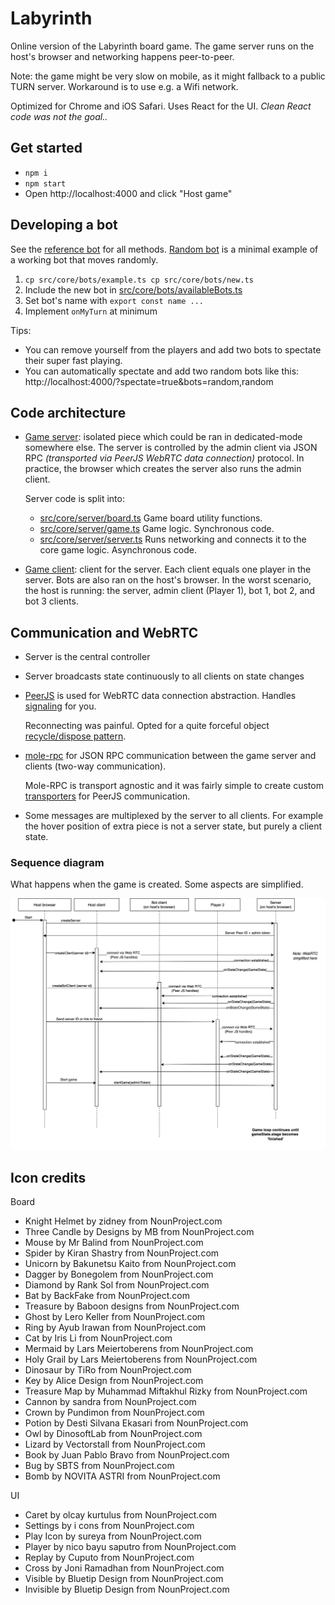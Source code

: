 # Labyrinth

Online version of the Labyrinth board game. The game server runs
on the host's browser and networking happens peer-to-peer.


Note: the game might be very slow on mobile, as it might fallback to a public TURN server. Workaround is to use e.g. a Wifi network.

Optimized for Chrome and iOS Safari. Uses React for the UI. _Clean React code was not the goal.._

## Get started

* `npm i`
* `npm start`
* Open http://localhost:4000 and click "Host game"

## Developing a bot

See the [reference bot](src/core/bots/example.ts) for all methods. [Random bot](src/core/bots/random.ts) is a minimal example of a working bot that moves randomly.

1. `cp src/core/bots/example.ts cp src/core/bots/new.ts`
1. Include the new bot in [src/core/bots/availableBots.ts](src/core/bots/availableBots.ts)
1. Set bot's name with `export const name ...`
1. Implement `onMyTurn` at minimum

Tips:
* You can remove yourself from the players and add two bots to spectate their super fast playing.
* You can automatically spectate and add two random bots like this: http://localhost:4000/?spectate=true&bots=random,random

## Code architecture

* [Game server](src/core/server/server.ts): isolated piece which could be ran in dedicated-mode somewhere else. The server is controlled by the admin client via JSON RPC _(transported via PeerJS WebRTC data connection)_ protocol. In practice, the browser which creates the server also runs the admin client.

    Server code is split into:

    * [src/core/server/board.ts](src/core/server/board.ts) Game board utility functions.
    * [src/core/server/game.ts](src/core/server/game.ts) Game logic. Synchronous code.
    * [src/core/server/server.ts](src/core/server/server.ts) Runs networking and connects it to the core game logic. Asynchronous code.

* [Game client](src/core/client.ts): client for the server. Each client equals one player in the server. Bots are also ran on the host's browser. In the worst scenario, the host is running: the server, admin client (Player 1), bot 1, bot 2, and bot 3 clients.


## Communication and WebRTC

* Server is the central controller
* Server broadcasts state continuously to all clients on state changes
* [PeerJS](https://peerjs.com/) is used for WebRTC data connection abstraction. Handles [signaling](https://developer.mozilla.org/en-US/docs/Web/API/WebRTC_API/Signaling_and_video_calling#the_signaling_server) for you.

   Reconnecting was painful. Opted for a quite forceful object [recycle/dispose pattern](src/utils/recycler.ts).

* [mole-rpc](https://github.com/koorchik/node-mole-rpc) for JSON RPC communication between the game server and clients (two-way communication).

    Mole-RPC is transport agnostic and it was fairly simple to create custom
    [transporters](src/utils/TransportClient.ts) for PeerJS communication.

* Some messages are multiplexed by the server to all clients. For example the hover position of extra piece is not a server state, but purely a client state.

### Sequence diagram

What happens when the game is created. Some aspects are simplified.

![Sequence diagram](docs/game-sequence.drawio.png)


## Icon credits

Board

* Knight Helmet by zidney from NounProject.com
* Three Candle by Designs by MB from NounProject.com
* Mouse by Mr Balind from NounProject.com
* Spider by Kiran Shastry from NounProject.com
* Unicorn by Bakunetsu Kaito from NounProject.com
* Dagger by Bonegolem from NounProject.com
* Diamond by Rank Sol from NounProject.com
* Bat by BackFake from NounProject.com
* Treasure by Baboon designs from NounProject.com
* Ghost by Lero Keller from NounProject.com
* Ring by Ayub Irawan from NounProject.com
* Cat by Iris Li from NounProject.com
* Mermaid by Lars Meiertoberens from NounProject.com
* Holy Grail by Lars Meiertoberens from NounProject.com
* Dinosaur by TiRo from NounProject.com
* Key by Alice Design from NounProject.com
* Treasure Map by Muhammad Miftakhul Rizky from NounProject.com
* Cannon by sandra from NounProject.com
* Crown by Pundimon from NounProject.com
* Potion by Desti Silvana Ekasari from NounProject.com
* Owl by DinosoftLab from NounProject.com
* Lizard by Vectorstall from NounProject.com
* Book by Juan Pablo Bravo from NounProject.com
* Bug by SBTS from NounProject.com
* Bomb by NOVITA ASTRI from NounProject.com

UI

* Caret by olcay kurtulus from NounProject.com
* Settings by i cons from NounProject.com
* Play Icon by sureya from NounProject.com
* Player by nico bayu saputro from NounProject.com
* Replay by Cuputo from NounProject.com
* Cross by Joni Ramadhan from NounProject.com
* Visible by Bluetip Design from NounProject.com
* Invisible by Bluetip Design from NounProject.com
